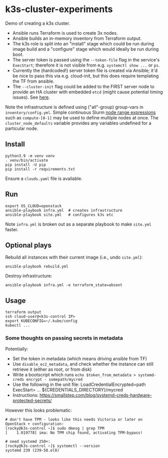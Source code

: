 # k3s-cluster-experiments

Demo of creating a k3s cluster.

- Ansible runs Terraform is used to create 3x nodes.
- Ansible builds an in-memory inventory from Terraform output.
- The k3s role is split into an "install" stage which could be run during image build and a "configure" stage which
  would ideally be run during boot.
- The server token is passed using the `--token-file` flag in the service's `ExecStart`; therefore it is not visible from e.g. `systemctl show ...` or `ps`.
- Currently the (hardcoded!) server token file is created via Ansible; it'd be nice to pass this via e.g. cloud-init, but this does require templating the TF from ansible.
- The `--cluster-init` flag could be added to the FIRST server node to provide an HA cluster with embedded `etcd` (might cause potential timing issues). See [here](https://docs.k3s.io/datastore/ha-embedded).

Note the infrastructure is defined using ("all"-group) group-vars in `inventory/config.yml`. Simple continuous Slurm [node range expressions](https://slurm.schedmd.com/scontrol.html#OPT_hostlist) such as `compute-[0-1]` may be used to define multiple nodes at once. The `cluster_node_defaults` variable provides any variables undefined for a particular node.

## Install

    python3.9 -m venv venv
    . venv/bin/activate
    pip install -U pip
    pip install -r requirements.txt

Ensure a `clouds.yaml` file is available.

## Run
    
    export OS_CLOUD=openstack
    ansible-playbook infra.yml  # creates infrastructure
    ansible-playbook site.yml   # configures k3s etc

Note `infra.yml` is broken out as a separate playbook to make `site.yml` faster.

## Optional plays

Rebuild all instances with their current image (i.e., undo `site.yml`):

    ansible-playbook rebuild.yml

Destroy infrastructure:

    ansible-playbook infra.yml -e terraform_state=absent

## Usage

    terraform output
    ssh cloud-user@<k3s-control IP>
    export KUBECONFIG=~/.kube/config
    kubectl ...

### Some thoughts on passing secrets in metadata
Potentially:
- Set the token in metadata (which means driving ansible from TF)
- Use `disable_ec2_metadata`, and check whether the instance can still retrieve it (either as root, or from disk)
- Write a bootscript which runs `echo $token_from_metadata > systemd-creds encrypt - somepath/mycred`
- Use the following in the unit file:
        LoadCredentialEncrypted=path
        ExecStart= ... ${CREDENTIALS_DIRECTORY}/mycred
- Instructions: https://smallstep.com/blog/systemd-creds-hardware-protected-secrets/

However this looks problematic:

    # don't have TPM - looks like this needs Victoria or later on OpenStack + configuration:
    [rocky@k3s-control ~]$ sudo dmesg | grep TPM
    [    1.019778] ima: No TPM chip found, activating TPM-bypass!

    # need systemd 250+:
    [rocky@k3s-control ~]$ systemctl --version
    systemd 239 (239-58.el8)
